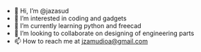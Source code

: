 - 👋 Hi, I’m @jazasud
- 👀 I’m interested in coding and gadgets
- 🌱 I’m currently learning python and freecad
- 💞️ I’m looking to collaborate on designing of engineering parts
- 📫 How to reach me at jzamudioa@gmail.com 

<!---
jazasud/jazasud is a ✨ special ✨ repository because its `README.md` (this file) appears on your GitHub profile.
You can click the Preview link to take a look at your changes.
--->
